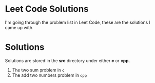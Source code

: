 # Leet Code Solutions
I'm going through the problem list in Leet Code, these are the solutions
I came up with.

# Solutions
Solutions are stored in the **src** directory under either **c** or **cpp**.
1. The two sum problem in `c`
2. The add two numbers problem in `cpp`